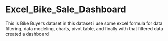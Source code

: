 # Excel_Bike_Sale_Dashboard

This is Bike Buyers dataset in this dataset i use some excel formula for data filtering, data modeling, charts, pivot table, and finally with that filtered data created a dashboard

